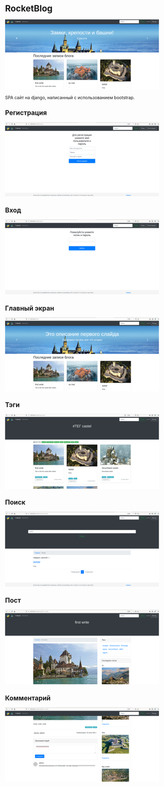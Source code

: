 # RocketBlog

![](https://github.com/FalaleevDanila/RocketBlog/blob/master/img/first.png)

SPA сайт на django, написанный с использованием bootstrap.

## Регистрация

![](https://github.com/FalaleevDanila/RocketBlog/blob/master/img/registration1.png)

## Вход

![](https://github.com/FalaleevDanila/RocketBlog/blob/master/img/entire.png)

## Главный экран
![](https://github.com/FalaleevDanila/RocketBlog/blob/master/img/main.png)

## Тэги

![](https://github.com/FalaleevDanila/RocketBlog/blob/master/img/tag.png)


## Поиск

![](https://github.com/FalaleevDanila/RocketBlog/blob/master/img/search.png)

## Пост
![](https://github.com/FalaleevDanila/RocketBlog/blob/master/img/post.png)

## Комментарий

![](https://github.com/FalaleevDanila/RocketBlog/blob/master/img/comments.png)
